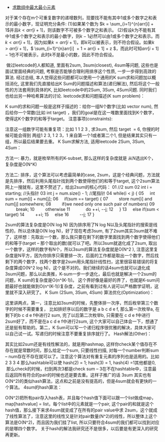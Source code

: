 

- [求数组中最大最小元素](https://zhuanlan.zhihu.com/p/23105439)


对于某个存在m个可重复数字的递增数列，现要找不能有其中1或多个数字之和表示的最小数字，现证明充分条件:
(1)如果某个数为 $k = \sum_{i=1}^{n}arr[i] + 1$并且$k < arr[i + 1]$，则该数字不可被多个数字之和表示。
(2)假设$k$为不能有其中1或多个数字之和表示的最小数字，则$k -1$必然可以由1或多个数字之和表示。而$k < arr[i+1]$，因为如果$k = arr[i+1]$，即$k$可以被表示，则不符合假设。如果$k > arr[i+1]$，$ \sum_{i=1}^{n}arr[i]  + 1 = arr[i + 1] + z $，而此时可知$arr[i + 1] - 1$也不可被表示，此时$k$不是最小的数，因此不符合假设。



 做过leetcode的人都知道, 里面有2sum, 3sum(closest), 4sum等问题, 这些也是面试里面经典的问题, 考察是否能够合理利用排序这个性质, 一步一步得到高效的算法. 经过总结, 本人觉得这些问题都可以使用一个通用的K sum求和问题加以概括消化, 这里我们先直接给出K Sum的问题描述和算法(递归解法), 然后将这个一般性的方法套用到具体的K, 比如leetcode中的2Sum, 3Sum, 4Sum问题. 同时我们也给出另一种哈希算法的讨论.
leetcode求和问题描述(K sum problem)：


K sum的求和问题一般是这样子描述的：给你一组N个数字(比如 vector<int> num), 然后给你一个常数(比如 int target) ，我们的goal是在这一堆数里面找到K个数字，使得这K个数字的和等于target。
注意事项(constraints):


注意这一组数字可能有重复项：比如 1 1 2 3 , 求3sum, 然后 target  = 6, 你搜的时候可能会得到 两组1 2 3, 1 2 3，1 来自第一个1或者第二个1, 但是结果其实只有一组，所以最后结果要去重。
K Sum求解方法, 适用leetcode 2Sum, 3Sum, 4Sum：


方法一: 暴力，就是枚举所有的K-subset, 那么这样的复杂度就是 从N选出K个，复杂度是O(N^K)


方法二: 排序，这个算法可以考虑最简单的case, 2sum，这是个经典问题，方法就是先排序，然后利用头尾指针找到两个数使得他们的和等于target, 这个2sum算法网上一搜就有，这里不赘述了，给出2sum的核心代码：
01
	//2 sum
02
	int i = starting; //头指针
03
	int j = num.size() - 1; //尾指针
04
	while(i < j) {
05
	    int sum = num[i] + num[j];
06
	    if(sum == target) {
07
	        store num[i] and num[j] somewhere;
08
	        if(we need only one such pair of numbers)
09
	            break;
10
	        otherwise
11
	            do ++i, --j;
12
	    }
13
	    else if(sum < target)
14
	        ++i;
15
	    else
16
	        --j;
17
	}


2sum的算法复杂度是O(N log N) 因为排序用了N log N以及头尾指针的搜索是线性的，所以总体是O(N log N)，好了现在考虑3sum, 有了2sum其实3sum就不难了，这样想：先取出一个数，那么我只要在剩下的数字里面找到两个数字使得他们的和等于(target – 那个取出的数)就可以了吧。所以3sum就退化成了2sum, 取出一个数字，这样的数字有N个，所以3sum的算法复杂度就是O(N^2 ), 注意这里复杂度是N平方，因为你排序只需要排一次，后面的工作都是取出一个数字，然后找剩下的两个数字，找两个数字是2sum用头尾指针线性扫，这里很容易错误的将复杂度算成O(N^2 log N)，这个是不对的。我们继续的话4sum也就可以退化成3sum问题，那么以此类推，K-sum一步一步退化，最后也就是解决一个2sum的问题，K sum的复杂度是O(n^(K-1))。 这个界好像是最好的界了，也就是K-sum问题最好也就能做到O(n^(K-1))复杂度，之前有看到过有人说可以严格数学证明，这里就不深入研究了。
K Sum (2Sum, 3Sum, 4Sum) 算法优化(Optimization)：


这里讲两点，第一，注意比如3sum的时候，先整体排一次序，然后枚举第三个数字的时候不需要重复， 比如排好序以后的数字是 a b c d e f, 那么第一次枚举a, 在剩下的b c d e f中进行2 sum, 完了以后第二次枚举b, 只需要在 c d e f中进行2sum好了，而不是在a c d e f中进行2sum, 这个大家可以自己体会一下，想通了还是挺有帮助的。第二，K Sum可以写一个递归程序很优雅的解决，具体大家可以自己试一试。写递归的时候注意不要重复排序就行了。
Hash解法(Other)：


其实比如2sum还是有线性解法的，就是用hashmap, 这样你check某个值存在不存在就是常数时间，那么给定一个sum, 只要线性扫描, 对每一个number判断sum – num存在不存在就可以了。注意这个算法对有重复元素的序列也是适用的。比如 2 3 3 4 那么hashtable可以使 hash(2) = 1; hash(3) = 1, hash(4) =1其他都是0,  那么check的时候，扫到两次3都是check sum – 3在不在hashtable中，注意最后返回所有符合的pair的时候也还是要去重。这样子推广的话 3sum 其实也有O(N^2)的类似hash算法，这点和之前是没有提高的，但是4sum就会有更快的一个算法。
4sum的hash算法：


O(N^2)把所有pair存入hash表，并且每个hash值下面可以跟一个list做成map， map[hashvalue] = list，每个list中的元素就是一个pair, 这个pair的和就是这个hash值，那么接下来求4sum就变成了在所有的pair value中求 2sum，这个就成了线性算法了，注意这里的线性又是针对pair数量(N^2)的线性，所以整体上这个算法是O(N^2)，而且因为我们挂了list, 所以只要符合4sum的我们都可以找到对应的是哪四个数字。
关于hash的解法我研究还不是很多，以后要是有更深入的研究再更新。
